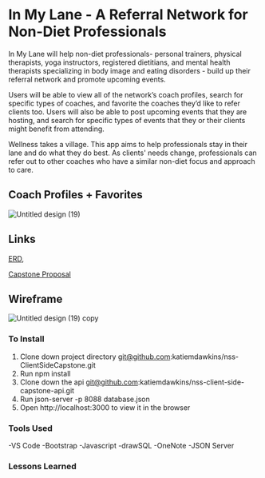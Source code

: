 # In My Lane - A Referral Network for Non-Diet Professionals

In My Lane will help non-diet professionals- personal trainers, physical therapists, yoga instructors, registered dietitians, and mental health therapists specializing in body image and eating disorders - build up their referral network and promote upcoming events. 

Users will be able to view all of the network’s coach profiles, search for specific types of coaches, and favorite the coaches they’d like to refer clients too. Users will also be able to post upcoming events that they are hosting, and search for specific types of events that they or their clients might benefit from attending.

Wellness takes a village. This app aims to help professionals stay in their lane and do what they do best. As clients' needs change, professionals can refer out to other coaches who have a similar non-diet focus and approach to care.

## Coach Profiles + Favorites

![Untitled design (19)](https://user-images.githubusercontent.com/97056303/161585767-6cbdd2ae-5190-423a-b3b2-a2add1abe088.png)


## Links
[ERD](https://drawsql.app/nss-14/diagrams/front-end-capstone),

[Capstone Proposal](https://docs.google.com/document/d/1x8UNoq1s5uIwgmegno78FuS4KkaySLv-de84nCpO-hg/edit?usp=sharing)


## Wireframe

![Untitled design (19) copy](https://user-images.githubusercontent.com/97056303/161589693-5bed4ad9-34c7-4d9b-8464-0afe877e205a.png)


### To Install
1. Clone down project directory git@github.com:katiemdawkins/nss-ClientSideCapstone.git
2. Run npm install
3. Clone down the api git@github.com:katiemdawkins/nss-client-side-capstone-api.git
4. Run json-server -p 8088 database.json
5. Open http://localhost:3000 to view it in the browser

### Tools Used
-VS Code
-Bootstrap
-Javascript
-drawSQL
-OneNote
-JSON Server

### Lessons Learned

